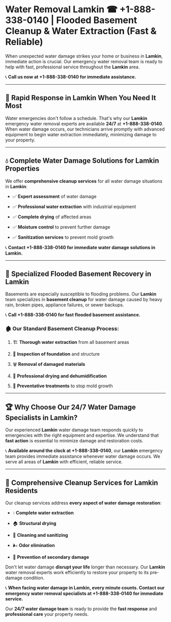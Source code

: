 # Water Removal Lamkin ☎ +1-888-338-0140 | Flooded Basement Cleanup & Water Extraction (Fast & Reliable)

When unexpected water damage strikes your home or business in **Lamkin**, immediate action is crucial. Our emergency water removal team is ready to help with fast, professional service throughout the **Lamkin** area. 

📞 **Call us now at +1-888-338-0140 for immediate assistance.**
---
## 🚀 Rapid Response in Lamkin When You Need It Most
Water emergencies don't follow a schedule. That's why our **Lamkin** emergency water removal experts are available **24/7** at **+1-888-338-0140**. When water damage occurs, our technicians arrive promptly with advanced equipment to begin water extraction immediately, minimizing damage to your property.
---
## 💧 Complete Water Damage Solutions for Lamkin Properties
We offer **comprehensive cleanup services** for all water damage situations in **Lamkin**:
- ✅ **Expert assessment** of water damage  
- ✅ **Professional water extraction** with industrial equipment  
- ✅ **Complete drying** of affected areas  
- ✅ **Moisture control** to prevent further damage  
- ✅ **Sanitization services** to prevent mold growth  
📞 **Contact +1-888-338-0140 for immediate water damage solutions in Lamkin.**
---
## 🌊 Specialized Flooded Basement Recovery in Lamkin
Basements are especially susceptible to flooding problems. Our **Lamkin** team specializes in **basement cleanup** for water damage caused by heavy rain, broken pipes, appliance failures, or sewer backups. 
📞 **Call +1-888-338-0140 for fast flooded basement assistance.**
### 🏚️ Our Standard Basement Cleanup Process:
1. 🏗️ **Thorough water extraction** from all basement areas  
2. 🔎 **Inspection of foundation** and structure  
3. 🗑️ **Removal of damaged materials**  
4. 💨 **Professional drying and dehumidification**  
5. 🚫 **Preventative treatments** to stop mold growth  
---
## 🏆 Why Choose Our 24/7 Water Damage Specialists in Lamkin?
Our experienced **Lamkin** water damage team responds quickly to emergencies with the right equipment and expertise. We understand that **fast action** is essential to minimize damage and restoration costs.
📞 **Available around the clock at +1-888-338-0140**, our **Lamkin** emergency team provides immediate assistance whenever water damage occurs. We serve all areas of **Lamkin** with efficient, reliable service.
---
## 🧹 Comprehensive Cleanup Services for Lamkin Residents
Our cleanup services address **every aspect of water damage restoration**:
- 💧 **Complete water extraction**  
- 🏠 **Structural drying**  
- 🧼 **Cleaning and sanitizing**  
- 🌬️ **Odor elimination**  
- 🚫 **Prevention of secondary damage**  
Don't let water damage **disrupt your life** longer than necessary. Our **Lamkin** water removal experts work efficiently to restore your property to its pre-damage condition.
📞 **When facing water damage in Lamkin, every minute counts. Contact our emergency water removal specialists at +1-888-338-0140 for immediate service.**
Our **24/7 water damage team** is ready to provide the **fast response** and **professional care** your property needs.
